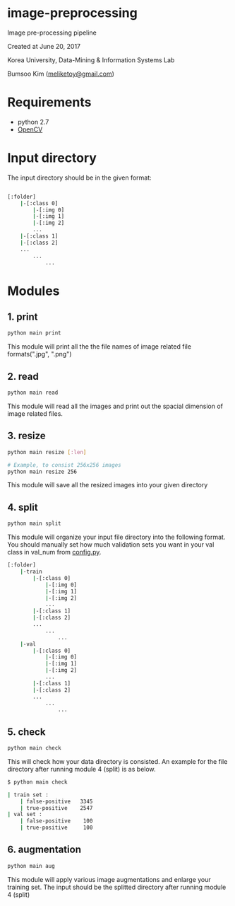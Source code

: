 image-preprocessing
====================================================================
Image pre-processing pipeline

Created at June 20, 2017

Korea University, Data-Mining & Information Systems Lab

Bumsoo Kim (meliketoy@gmail.com)

# Requirements
- python 2.7
- [OpenCV](http://opencv-python-tutroals.readthedocs.io/en/latest/py_tutorials/py_gui/py_image_display/py_image_display.html)

# Input directory
The input directory should be in the given format:
```bash

[:folder]
    |-[:class 0]
        |-[:img 0]
        |-[:img 1]
        |-[:img 2]
        ...
    |-[:class 1]
    |-[:class 2]
    ...
        ...
            ...

```

# Modules

## 1. print
```bash
python main print
```
This module will print all the the file names of image related file formats(".jpg", ".png")

## 2. read
```bash
python main read
```
This module will read all the images and print out the spacial dimension of image related files.

## 3. resize
```bash
python main resize [:len]

# Example, to consist 256x256 images
python main resize 256
```
This module will save all the resized images into your given directory

## 4. split
```bash
python main split
```
This module will organize your input file directory into the following format.
You should manually set how much validation sets you want in your val class in val_num from [config.py](./config.py).

```bash
[:folder]
    |-train
        |-[:class 0]
            |-[:img 0]
            |-[:img 1]
            |-[:img 2]
            ...
        |-[:class 1]
        |-[:class 2]
        ...
            ...
                ...
    |-val
        |-[:class 0]
            |-[:img 0]
            |-[:img 1]
            |-[:img 2]
            ...
        |-[:class 1]
        |-[:class 2]
        ...
            ...
                ...

```

## 5. check
```bash
python main check
```
This will check how your data directory is consisted.
An example for the file directory after running module 4 (split) is as below.
```bash
$ python main check

| train set : 
    | false-positive   3345
    | true-positive    2547
| val set : 
    | false-positive    100
    | true-positive     100
```

## 6. augmentation
```bash
python main aug
```
This module will apply various image augmentations and enlarge your training set.
The input should be the splitted directory after running module 4 (split)
